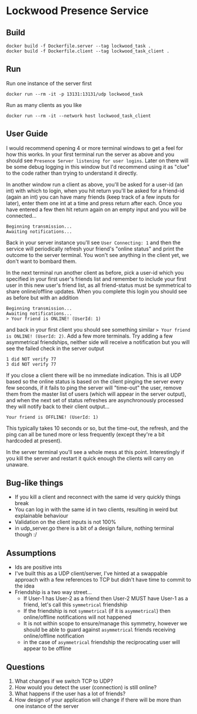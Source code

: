 # Lockwood Presence Service
 
## Build
 
```
docker build -f Dockerfile.server --tag lockwood_task .
docker build -f Dockerfile.client --tag lockwood_task_client .
```
 
## Run
 
Run one instance of the server first
```
docker run --rm -it -p 13131:13131/udp lockwood_task
```
Run as many clients as you like
```
docker run --rm -it --network host lockwood_task_client
```
 
## User Guide
I would recommend opening 4 or more terminal windows to get a feel for how this works. In your first terminal run the server as above and you should see `Presence Server listening for user logins`. Later on there will be some debug logging in this window but I'd recommend using it as "clue" to the code rather than trying to understand it directly.
 
In another window run a client as above, you'll be asked for a user-id (an int) with which to login, when you hit return you'll be asked for a friend-id (again an int) you can have many friends (keep track of a few inputs for later), enter them one int at a time and press return after each. Once you have entered a few then hit return again on an empty input and you will be connected...
```
Beginning transmission...
Awaiting notifications...
```
Back in your server instance you'll see `User Connecting: 1` and then the service will periodically refresh your friend's "online status" and print the outcome to the server terminal. You won't see anything in the client yet, we don't want to bombard them.
 
In the next terminal run another client as before, pick a user-id which you specified in your first user's friends list and remember to include your first user in this new user's friend list, as all friend-status must be symmetrical to share online/offline updates. When you complete this login you should see as before but with an addition
```
Beginning transmission...
Awaiting notifications...
> Your friend is ONLINE! (UserId: 1)
```
and back in your first client you should see something similar `> Your friend is ONLINE! (UserId: 2)`. Add a few more terminals. Try adding a few asymmetrical friendships, neither side will receive a notification but you will see the failed check in the server output
```
1 did NOT verify 77
3 did NOT verify 77
```
If you close a client there will be no immediate indication. This is all UDP based so the online status is based on the client pinging the server every few seconds, if it fails to ping the server will "time-out" the user, remove them from the master list of users (which will appear in the server output), and when the next set of status refreshes are asynchronously processed they will notify back to their client output...
```
Your friend is OFFLINE! (UserId: 1)
```
This typically takes 10 seconds or so, but the time-out, the refresh, and the ping can all be tuned more or less frequently (except they're a bit hardcoded at present).
 
In the server terminal you'll see a whole mess at this point. Interestingly if you kill the server and restart it quick enough the clients will carry on unaware.
 
## Bug-like things
* If you kill a client and reconnect with the same id very quickly things break
* You can log in with the same id in two clients, resulting in weird but explainable behaviour
* Validation on the client inputs is not 100%
* in udp_server.go there is a bit of a design failure, nothing terminal though :/
 
## Assumptions
* Ids are positive ints
* I've built this as a UDP client/server, I've hinted at a swappable approach with a few references to TCP but didn't have time to commit to the idea
* Friendship is a two way street...
  * If User-1 has User-2 as a friend then User-2 MUST have User-1 as a friend, let's call this `symmetrical` friendship
  * If the friendship is not `symmetrical` (if it is `asymmetrical`) then online/offline notifications will not happened
  * It is not within scope to ensure/manage this symmetry, however we should be able to guard against `asymmetrical` friends receiving online/offline notification
  * in the case of `asymmetrical` friendship the reciprocating user will appear to be offline
 
## Questions
1. What changes if we switch TCP to UDP?
2. How would you detect the user (connection) is still online?
3. What happens if the user has a lot of friends?
4. How design of your application will change if there will be more than one instance of the server
 

